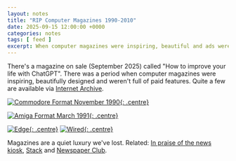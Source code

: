 ```yaml
---
layout: notes
title: "RIP Computer Magazines 1990-2010"
date: 2025-09-15 12:00:00 +0000
categories: notes
tags: [ feed ]
excerpt: When computer magazines were inspiring, beautiful and ads were ads.
---
```


There's a magazine on sale (September 2025) called "How to improve your life with ChatGPT". There was a period when
computer magazines were inspiring, beautifully designed and weren't full of paid features. Quite a few are
available via [Internet Archive](https://archive.org/).

[![Commodore Format November 1990](/images/notes/computer-magazines/commodore-format-1990-11.avif){: .centre}](https://commodoreformatarchive.com/issue-review-cf-2-november-1990/)

[![Amiga Format March 1991](/images/notes/computer-magazines/amiga-format-1991-03.avif){: .centre}](https://archive.org/details/AmigaFormatMagazine_201902/Amiga_Format_Issue_020_1991_03_Future_Publishing_GB/)

[![Edge](/images/notes/computer-magazines/edge-1999-10.avif){: .centre}](https://archive.org/details/edge-issue-76-october-1999)
[![Wired](/images/notes/computer-magazines/wired-2010-09.avif){: .centre}](https://archive.org/details/wired-2010_09/page/n35/mode/2up)

Magazines are a quiet luxury we've lost.
Related: [In praise of the news kiosk](https://www.ft.com/content/94b2d213-9b70-4dbb-92be-6a04823563da), [Stack](https://stackmagazines.com)
and [Newspaper Club](https://www.newspaperclub.com).